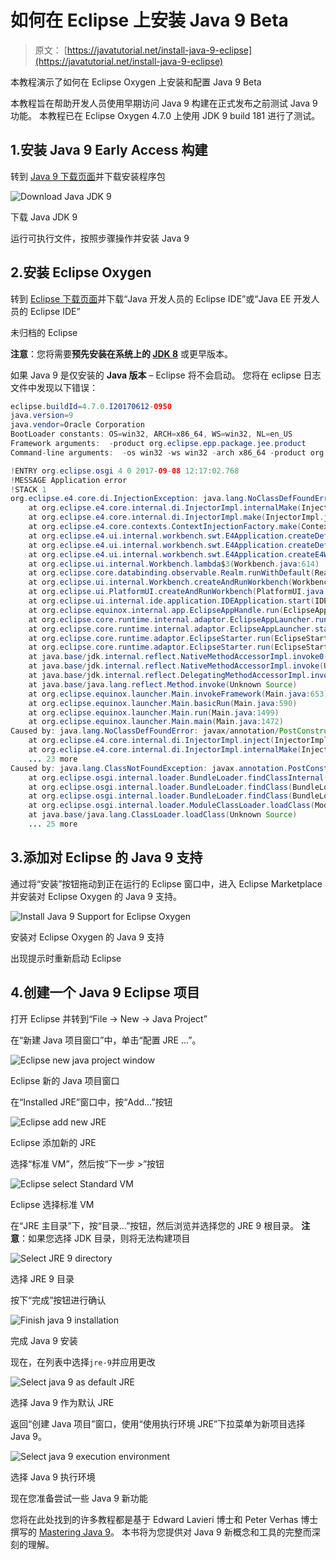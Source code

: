 # 如何在 Eclipse 上安装 Java 9 Beta

> 原文： [https://javatutorial.net/install-java-9-eclipse](https://javatutorial.net/install-java-9-eclipse)

本教程演示了如何在 Eclipse Oxygen 上安装和配置 Java 9 Beta

本教程旨在帮助开发人员使用早期访问 Java 9 构建在正式发布之前测试 Java 9 功能。 本教程已在 Eclipse Oxygen 4.7.0 上使用 JDK 9 build 181 进行了测试。

## 1.安装 Java 9 Early Access 构建

转到 [Java 9 下载页面](http://jdk.java.net/9/)并下载安装程序包

![Download Java JDK 9](img/5d8052fc0104080bdc901698a9ab18b0.jpg)

下载 Java JDK 9

运行可执行文件，按照步骤操作并安装 Java 9

## 2.安装 Eclipse Oxygen

转到 [Eclipse 下载页面](https://www.eclipse.org/downloads/eclipse-packages/)并下载“Java 开发人员的 Eclipse IDE”或“Java EE 开发人员的 Eclipse IDE”

未归档的 Eclipse

**注意**：您将需要**预先安装在系统上的 [JDK 8](https://javatutorial.net/install-java-8-jdk-on-ubuntu)** 或更早版本。

如果 Java 9 是仅安装的 **Java 版本** – Eclipse 将不会启动。 您将在 eclipse 日志文件中发现以下错误：

```java
eclipse.buildId=4.7.0.I20170612-0950
java.version=9
java.vendor=Oracle Corporation
BootLoader constants: OS=win32, ARCH=x86_64, WS=win32, NL=en_US
Framework arguments:  -product org.eclipse.epp.package.jee.product
Command-line arguments:  -os win32 -ws win32 -arch x86_64 -product org.eclipse.epp.package.jee.product

!ENTRY org.eclipse.osgi 4 0 2017-09-08 12:17:02.768
!MESSAGE Application error
!STACK 1
org.eclipse.e4.core.di.InjectionException: java.lang.NoClassDefFoundError: javax/annotation/PostConstruct
	at org.eclipse.e4.core.internal.di.InjectorImpl.internalMake(InjectorImpl.java:410)
	at org.eclipse.e4.core.internal.di.InjectorImpl.make(InjectorImpl.java:318)
	at org.eclipse.e4.core.contexts.ContextInjectionFactory.make(ContextInjectionFactory.java:162)
	at org.eclipse.e4.ui.internal.workbench.swt.E4Application.createDefaultHeadlessContext(E4Application.java:491)
	at org.eclipse.e4.ui.internal.workbench.swt.E4Application.createDefaultContext(E4Application.java:505)
	at org.eclipse.e4.ui.internal.workbench.swt.E4Application.createE4Workbench(E4Application.java:204)
	at org.eclipse.ui.internal.Workbench.lambda$3(Workbench.java:614)
	at org.eclipse.core.databinding.observable.Realm.runWithDefault(Realm.java:336)
	at org.eclipse.ui.internal.Workbench.createAndRunWorkbench(Workbench.java:594)
	at org.eclipse.ui.PlatformUI.createAndRunWorkbench(PlatformUI.java:148)
	at org.eclipse.ui.internal.ide.application.IDEApplication.start(IDEApplication.java:151)
	at org.eclipse.equinox.internal.app.EclipseAppHandle.run(EclipseAppHandle.java:196)
	at org.eclipse.core.runtime.internal.adaptor.EclipseAppLauncher.runApplication(EclipseAppLauncher.java:134)
	at org.eclipse.core.runtime.internal.adaptor.EclipseAppLauncher.start(EclipseAppLauncher.java:104)
	at org.eclipse.core.runtime.adaptor.EclipseStarter.run(EclipseStarter.java:388)
	at org.eclipse.core.runtime.adaptor.EclipseStarter.run(EclipseStarter.java:243)
	at java.base/jdk.internal.reflect.NativeMethodAccessorImpl.invoke0(Native Method)
	at java.base/jdk.internal.reflect.NativeMethodAccessorImpl.invoke(Unknown Source)
	at java.base/jdk.internal.reflect.DelegatingMethodAccessorImpl.invoke(Unknown Source)
	at java.base/java.lang.reflect.Method.invoke(Unknown Source)
	at org.eclipse.equinox.launcher.Main.invokeFramework(Main.java:653)
	at org.eclipse.equinox.launcher.Main.basicRun(Main.java:590)
	at org.eclipse.equinox.launcher.Main.run(Main.java:1499)
	at org.eclipse.equinox.launcher.Main.main(Main.java:1472)
Caused by: java.lang.NoClassDefFoundError: javax/annotation/PostConstruct
	at org.eclipse.e4.core.internal.di.InjectorImpl.inject(InjectorImpl.java:124)
	at org.eclipse.e4.core.internal.di.InjectorImpl.internalMake(InjectorImpl.java:399)
	... 23 more
Caused by: java.lang.ClassNotFoundException: javax.annotation.PostConstruct cannot be found by org.eclipse.e4.core.di_1.6.100.v20170421-1418
	at org.eclipse.osgi.internal.loader.BundleLoader.findClassInternal(BundleLoader.java:433)
	at org.eclipse.osgi.internal.loader.BundleLoader.findClass(BundleLoader.java:395)
	at org.eclipse.osgi.internal.loader.BundleLoader.findClass(BundleLoader.java:387)
	at org.eclipse.osgi.internal.loader.ModuleClassLoader.loadClass(ModuleClassLoader.java:150)
	at java.base/java.lang.ClassLoader.loadClass(Unknown Source)
	... 25 more
```

## 3.添加对 Eclipse 的 Java 9 支持

通过将“安装”按钮拖动到正在运行的 Eclipse 窗口中，进入 Eclipse Marketplace 并安装对 Eclipse Oxygen 的 Java 9 支持。

![Install Java 9 Support for Eclipse Oxygen](img/a75122253790aca6dc01b74d5ab139fc.jpg)

安装对 Eclipse Oxygen 的 Java 9 支持

出现提示时重新启动 Eclipse

## 4.创建一个 Java 9 Eclipse 项目

打开 Eclipse 并转到“File -&gt; New -&gt; Java Project”

在“新建 Java 项目窗口”中，单击“配置 JRE ...”。

![Eclipse new java project window](img/d2d162ef27afc4d93fb25a123b3c6570.jpg)

Eclipse 新的 Java 项目窗口

在“Installed JRE”窗口中，按“Add…”按钮

![Eclipse add new JRE](img/3b9d8a1e1c28b89d6a0ea2044dfc7965.jpg)

Eclipse 添加新的 JRE

选择“标准 VM”，然后按“下一步 &gt;”按钮

![Eclipse select Standard VM](img/fb7d2df248e0a18dd4a12ab490b9aaa1.jpg)

Eclipse 选择标准 VM

在“JRE 主目录”下，按“目录…”按钮，然后浏览并选择您的 JRE 9 根目录。 **注意**：如果您选择 JDK 目录，则将无法构建项目

![Select JRE 9 directory](img/edc0244d2cc6d4f712107b98f1482cd3.jpg)

选择 JRE 9 目录

按下“完成”按钮进行确认

![Finish java 9 installation](img/20b2892dc213161b25b6272f1f85e079.jpg)

完成 Java 9 安装

现在，在列表中选择`jre-9`并应用更改

![Select java 9 as default JRE](img/ab56deb8edc988bb912801969172c3bc.jpg)

选择 Java 9 作为默认 JRE

返回“创建 Java 项目”窗口，使用“使用执行环境 JRE”下拉菜单为新项目选择 Java 9。

![Select java 9 execution environment](img/f51420399093de31c6c1836f4c37a09a.jpg)

选择 Java 9 执行环境

现在您准备尝试一些 Java 9 新功能

您将在此处找到的许多教程都是基于 Edward Lavieri 博士和 Peter Verhas 博士撰写的 [Mastering Java 9](https://www.amazon.com/Mastering-Java-reactive-modular-concurrent/dp/1786468735/ref=sr_1_3?ie=UTF8&qid=1520921208&sr=8-3&keywords=mastering+java+9)。 本书将为您提供对 Java 9 新概念和工具的完整而深刻的理解。